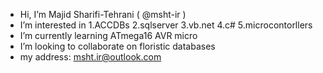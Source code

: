 - Hi, I’m Majid Sharifi-Tehrani ( @msht-ir )
- I’m interested in 1.ACCDBs 2.sqlserver 3.vb.net 4.c# 5.microcontorllers 
- I’m currently learning ATmega16 AVR micro
- I’m looking to collaborate on floristic databases
- my address: msht.ir@outlook.com

<!---
msht-ir/msht-ir is a ✨ special ✨ repository because its `README.md` (this file) appears on your GitHub profile.
You can click the Preview link to take a look at your changes.
--->

